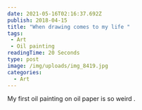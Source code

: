 ```yaml
---
date: 2021-05-16T02:16:37.692Z
publish: 2018-04-15
title: "When drawing comes to my life "
tags:
 - Art
 - Oil painting
readingTime: 20 Seconds
type: post
image: /img/uploads/img_8419.jpg
categories:
  - Art
---
```

My first oil painting on oil paper is so weird .
